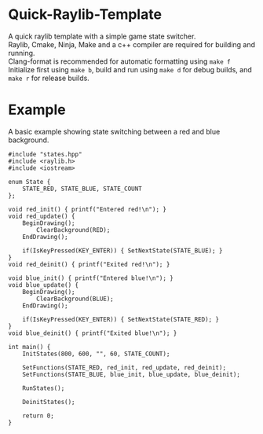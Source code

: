 # Quick-Raylib-Template
A quick raylib template with a simple game state switcher.  
Raylib, Cmake, Ninja, Make and a c++ compiler are required for building and running.  
Clang-format is recommended for automatic formatting using `make f`  
Initialize first using `make b`, build and run using `make d` for debug builds, and `make r` for release builds.

# Example
A basic example showing state switching between a red and blue background.  
```
#include "states.hpp"
#include <raylib.h>
#include <iostream>

enum State {
    STATE_RED, STATE_BLUE, STATE_COUNT
};

void red_init() { printf("Entered red!\n"); }
void red_update() {
    BeginDrawing();
        ClearBackground(RED);
    EndDrawing();

    if(IsKeyPressed(KEY_ENTER)) { SetNextState(STATE_BLUE); }
}
void red_deinit() { printf("Exited red!\n"); }

void blue_init() { printf("Entered blue!\n"); }
void blue_update() {
    BeginDrawing();
        ClearBackground(BLUE);
    EndDrawing();

    if(IsKeyPressed(KEY_ENTER)) { SetNextState(STATE_RED); }
}
void blue_deinit() { printf("Exited blue!\n"); }

int main() {
    InitStates(800, 600, "", 60, STATE_COUNT);

    SetFunctions(STATE_RED, red_init, red_update, red_deinit);
    SetFunctions(STATE_BLUE, blue_init, blue_update, blue_deinit);

    RunStates();

    DeinitStates();

    return 0;
}
```
